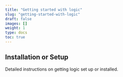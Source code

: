 ```yaml
---
title: "Getting started with logic"
slug: "getting-started-with-logic"
draft: false
images: []
weight: 1
type: docs
toc: true
---
```


## Installation or Setup
Detailed instructions on getting logic set up or installed.

